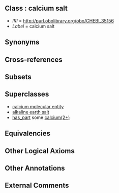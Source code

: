 
## Class : calcium salt

 * *IRI* = http://purl.obolibrary.org/obo/CHEBI_35156
 * *Label* = calcium salt

## Synonyms


## Cross-references


## Subsets


## Superclasses

 * [calcium molecular entity](../../CHEBI/85/CHEBI_22985.md)
 * [alkaline earth salt](../../CHEBI/64/CHEBI_36364.md)
 * [has_part](../../BFO/51/BFO_0000051.md) some [calcium(2+)](../../CHEBI/08/CHEBI_29108.md)

## Equivalencies


## Other Logical Axioms


## Other Annotations


## External Comments

